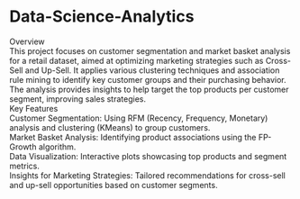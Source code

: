 # Data-Science-Analytics
Overview
<br>
This project focuses on customer segmentation and market basket analysis for a retail dataset, aimed at optimizing marketing strategies such as Cross-Sell and Up-Sell. It applies various clustering techniques and association rule mining to identify key customer groups and their purchasing behavior. The analysis provides insights to help target the top products per customer segment, improving sales strategies.
<br>
Key Features
<br>
Customer Segmentation: Using RFM (Recency, Frequency, Monetary) analysis and clustering (KMeans) to group customers.
<br>
Market Basket Analysis: Identifying product associations using the FP-Growth algorithm.
<br>
Data Visualization: Interactive plots showcasing top products and segment metrics.
<br>
Insights for Marketing Strategies: Tailored recommendations for cross-sell and up-sell opportunities based on customer segments.
